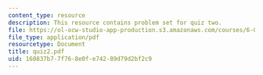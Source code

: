 ```yaml
---
content_type: resource
description: This resource contains problem set for quiz two.
file: https://ol-ocw-studio-app-production.s3.amazonaws.com/courses/6-041-probabilistic-systems-analysis-and-applied-probability-spring-2006/160837b77f768e0fe74289d79d2bf2c9_quiz2.pdf
file_type: application/pdf
resourcetype: Document
title: quiz2.pdf
uid: 160837b7-7f76-8e0f-e742-89d79d2bf2c9
---
```

